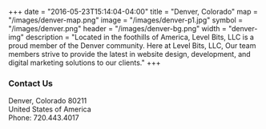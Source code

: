 +++
date = "2016-05-23T15:14:04-04:00"
title = "Denver, Colorado"
map = "/images/denver-map.png"
image = "/images/denver-p1.jpg"
symbol =  "/images/denver.png"
header = "/images/denver-bg.png"
width = "denver-img"
description = "Located in the foothills of America, Level Bits, LLC is a proud member of the Denver community. Here at Level Bits, LLC, Our team members strive to provide the latest in website design, development, and digital marketing solutions to our clients."
+++


### Contact Us

Denver, Colorado 80211<br>
United States of America<br>
Phone: 720.443.4017
